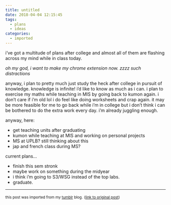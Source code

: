 ```yaml
---
title: untitled
date: 2018-04-04 12:15:45
tags:
  - plans
  - ideas
categories:
  - imported
---
```


i’ve got a multitude of plans after college and almost all of them are flashing across my mind while in class today.

_oh my god, i want to make my chrome extension now. zzzz such distractions_

anyway, i plan to pretty much just study the heck after college in pursuit of knowledge. knowledge is infinite! i’d like to know as much as i can. i plan to exercise my maths while teaching in MIS by going back to kumon again. i don’t care if i’m old lol i do feel <!-- more --> like doing worksheets and crap again. it may be more feasible for me to go back while i’m in college but i don’t think i can be bothered to do the extra work every day. i’m already juggling enough.

anyway, here:

*   get teaching units after graduating
*   kumon while teaching at MIS and working on personal projects
*   MS at UPLB? still thinking about this
*   jap and french class during MS?

current plans...

*   finish this sem stronk
*   maybe work on something during the midyear
*   i think i’m going to S3/WSG instead of the top labs.
*   graduate.


---------------

<small>this post was imported from my [tumblr](https://aufeume.tumblr.com) blog.</small>
<small>([link to original post](https://aufeume.tumblr.com/post/172578040622/ive-got-a-multitude-of-plans-after-college-and))</small>